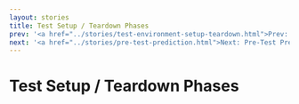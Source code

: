 ```yaml
---
layout: stories
title: Test Setup / Teardown Phases
prev: '<a href="../stories/test-environment-setup-teardown.html">Prev: Test Environment Setup / Teardown Phases</a>'
next: '<a href="../stories/pre-test-prediction.html">Next: Pre-Test Prediction Phase</a>'
---
```


# Test Setup / Teardown Phases